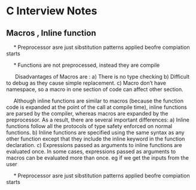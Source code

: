 <BODY>

<DIV id="id_1">
<H1> C Interview Notes </H1>
</DIV>
<DIV id="id_2_1">
<P class="p9 ft6"><H2> Macros , Inline function </H2></P>
<P class="p10 ft6">&nbsp;&nbsp;&nbsp;&nbsp;&nbsp;*  Preprocessor asre just sibstitution patterns applied beofre compiation starts </P>
<P class="p10 ft6">&nbsp;&nbsp;&nbsp;&nbsp;&nbsp;* Functions are not preprocessed, instead they are compile </P>
<P class="p10 ft6">&nbsp;&nbsp;&nbsp;&nbsp;&nbsp; Disadvantages of Macros are :
a) There is no type checking
b) Difficult to debug as they cause simple replacement.
c) Macro don’t have namespace, so a macro in one section of code can affect other section. </P>
<P class="p10 ft6">&nbsp;&nbsp;&nbsp;&nbsp;&nbsp;Although inline functions are similar to macros (because the function code is expanded at the point of the call at compile time), inline functions are parsed by the compiler, whereas macros are expanded by the preprocessor. As a result, there are several important differences:
  a) Inline functions follow all the protocols of type safety enforced on normal functions.
  b) Inline functions are specified using the same syntax as any other function except that they include the inline keyword in the function declaration.
  c) Expressions passed as arguments to inline functions are evaluated once. In some cases, expressions passed as arguments to macros can be evaluated more than once. eg if we get the inputs from the user</P>
<P class="p10 ft6">&nbsp;&nbsp;&nbsp;&nbsp;&nbsp;*  Preprocessor asre just sibstitution patterns applied beofre compiation starts </P>

</DIV>
</BODY>
